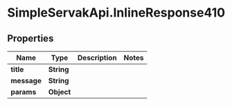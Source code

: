 # SimpleServakApi.InlineResponse410

## Properties
Name | Type | Description | Notes
------------ | ------------- | ------------- | -------------
**title** | **String** |  | 
**message** | **String** |  | 
**params** | **Object** |  | 


